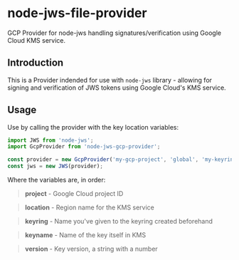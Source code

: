 # node-jws-file-provider
GCP Provider for node-jws handling signatures/verification using Google Cloud KMS service.

## Introduction
This is a Provider indended for use with `node-jws` library - allowing for signing and verification of JWS tokens using Google Cloud's KMS service.

## Usage
Use by calling the provider with the key location variables:

```typescript
import JWS from 'node-jws';
import GcpProvider from 'node-jws-gcp-provider';

const provider = new GcpProvider('my-gcp-project', 'global', 'my-keyring', 'my-key', '1');
const jws = new JWS(provider);
```

Where the variables are, in order:

> **project** - Google Cloud project ID

> **location** - Region name for the KMS service

> **keyring** - Name you've given to the keyring created beforehand

> **keyname** - Name of the key itself in KMS

> **version** - Key version, a string with a number
